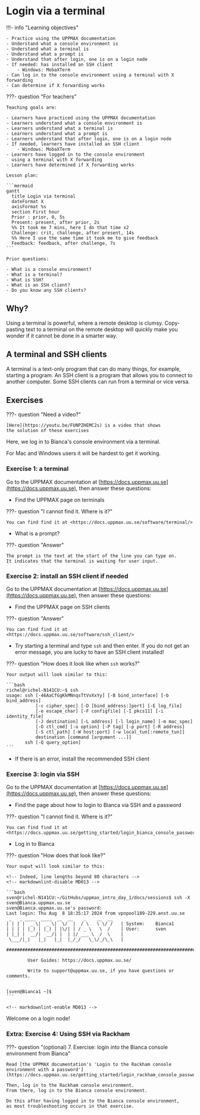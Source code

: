 # Login via a terminal

!!!- info "Learning objectives"

    - Practice using the UPPMAX documentation
    - Understand what a console environment is
    - Understand what a terminal is
    - Understand what a prompt is
    - Understand that after login, one is on a login node
    - If needed: has installed an SSH client
        - Windows: MobaXTerm
    - Can log in to the console environment using a terminal with X forwarding
    - Can determine if X forwarding works

???- question "For teachers"

    Teaching goals are:

    - Learners have practiced using the UPPMAX documentation
    - Learners understand what a console environment is
    - Learners understand what a terminal is
    - Learners understand what a prompt is
    - Learners understand that after login, one is on a login node
    - If needed, learners have installed an SSH client
        - Windows: MobaXTerm
    - Learners have logged in to the console environment
      using a terminal with X forwarding
    - Learners have determined if X forwarding works

    Lesson plan:

    ```mermaid
    gantt
      title Login via terminal
      dateFormat X
      axisFormat %s
      section First hour
      Prior : prior, 0, 5s
      Present: present, after prior, 2s
      %% It took me 7 mins, here I do that time x2
      Challenge: crit, challenge, after present, 14s
      %% Here I use the same time it took me to give feedback
      Feedback: feedback, after challenge, 7s
    ```

    Prior questions:

    - What is a console environment?
    - What is a terminal?
    - What is SSH?
    - What is an SSH client?
    - Do you know any SSH clients?

## Why?

Using a terminal is powerful, where a remote desktop is clumsy.
Copy-pasting text to a terminal on the remote desktop
will quickly make you wonder if it cannot be done in a smarter way.

## A terminal and SSH clients

A terminal is a text-only program that can do many things, for example,
starting a program.
An SSH client is a program that allows you to connect to another computer.
Some SSH clients can run from a terminal or vice versa.

## Exercises

???- question "Need a video?"

    [Here](https://youtu.be/FUNPZHEMC2s) is a video that shows
    the solution of these exercises

Here, we log in to Bianca's console environment via a terminal.

For Mac and Windows users it will be hardest to get it working.

### Exercise 1: a terminal

Go to the UPPMAX documentation at
[https://docs.uppmax.uu.se](https://docs.uppmax.uu.se),
then answer these questions:

- Find the UPPMAX page on terminals

???- question "I cannot find it. Where is it?"

    You can find find it at <https://docs.uppmax.uu.se/software/terminal/>

- What is a prompt?

???- question "Answer"

    The prompt is the text at the start of the line you can type on.
    It indicates that the terminal is waiting for user input.

### Exercise 2: install an SSH client if needed

Go to the UPPMAX documentation at
[https://docs.uppmax.uu.se](https://docs.uppmax.uu.se),
then answer these questions:

- Find the UPPMAX page on SSH clients

???- question "Answer"

    You can find find it at <https://docs.uppmax.uu.se/software/ssh_client/>

- Try starting a terminal and type `ssh` and then enter.
  If you do not get an error message, you are lucky to have an SSH client
  installed!

???- question "How does it look like when `ssh` works?"

    Your output will look similar to this:

    ```bash
    richel@richel-N141CU:~$ ssh
    usage: ssh [-46AaCfGgKkMNnqsTtVvXxYy] [-B bind_interface] [-b bind_address]
               [-c cipher_spec] [-D [bind_address:]port] [-E log_file]
               [-e escape_char] [-F configfile] [-I pkcs11] [-i identity_file]
               [-J destination] [-L address] [-l login_name] [-m mac_spec]
               [-O ctl_cmd] [-o option] [-P tag] [-p port] [-R address]
               [-S ctl_path] [-W host:port] [-w local_tun[:remote_tun]]
               destination [command [argument ...]]
           ssh [-Q query_option]
    ```

- If there is an error, install the recommended SSH client

### Exercise 3: login via SSH

Go to the UPPMAX documentation at
[https://docs.uppmax.uu.se](https://docs.uppmax.uu.se),
then answer these questions:

- Find the page about how to login to Bianca via SSH and a password

???- question "I cannot find it. Where is it?"

    You can find find it at
    <https://docs.uppmax.uu.se/getting_started/login_bianca_console_password/>

- Log in to Bianca

???- question "How does that look like?"

    Your ouput will look similar to this:

    <!-- Indeed, line lengths beyond 80 characters -->
    <!-- markdownlint-disable MD013 -->

    ```bash
    sven@richel-N141CU:~/GitHubs/uppmax_intro_day_1/docs/sessions$ ssh -X sven@Bianca.uppmax.uu.se
    sven@Bianca.uppmax.uu.se's password: 
    Last login: Thu Aug  8 18:35:17 2024 from vpnpool189-229.anst.uu.se
     _   _ ____  ____  __  __    _    __  __
    | | | |  _ \|  _ \|  \/  |  / \   \ \/ /   | System:    Bianca1
    | | | | |_) | |_) | |\/| | / _ \   \  /    | User:      sven
    | |_| |  __/|  __/| |  | |/ ___ \  /  \    | 
     \___/|_|   |_|   |_|  |_/_/   \_\/_/\_\   | 

    ###############################################################################

            User Guides: https://docs.uppmax.uu.se/

            Write to support@uppmax.uu.se, if you have questions or comments.


    [sven@Bianca1 ~]$ 
    ```

    <!-- markdownlint-enable MD013 -->


Welcome on a login node!

### Extra: Exercise 4: Using SSH via Rackham

???- question "(optional) 7. Exercise: login into the Bianca console environment from Bianca"

    Read [the UPPMAX documentation's 'Login to the Rackham console environment with a password'](https://docs.uppmax.uu.se/getting_started/login_rackham_console_password/).

    Then, log in to the Rackham console environment.
    From there, log in to the Bianca console environment.

    Do this after having logged in to the Bianca console environment,
    as most troubleshooting occurs in that exercise.
